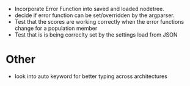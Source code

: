 * Incorporate Error Function into saved and loaded nodetree.
* decide if error function can be set/overridden by the argparser.
* Test that the scores are working correctly when the error functions change for a population member
* Test that is is being correclty set by the settings load from JSON

Other
=====
 * look into auto keyword for better typing across architectures
